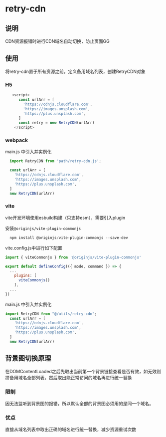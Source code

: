 # retry-cdn
## 说明
CDN资源报错时进行CDN域名自动切换，防止页面GG
## 使用
将retry-cdn置于所有资源之前，定义备用域名列表，创建RetryCDN对象
### H5
```javascript
   <script>
      const urlArr = [
        'https://cdnjs.cloudflare.com',
        'https://images.unsplash.com',
        'https://plus.unsplash.com',
      ]
      const retry = new RetryCDN(urlArr)
    </script>
```

### webpack
main.js 中引入并实例化
```javascript
  import RetryCDN from 'path/retry-cdn.js';

  const urlArr = [
    'https://cdnjs.cloudflare.com',
    'https://images.unsplash.com',
    'https://plus.unsplash.com',
  ]
  new RetryCDN(urlArr)
```

### vite
  vite开发环境使用esbuild构建（只支持esm），需要引入plugin

  安装`@originjs/vite-plugin-commonjs`
```javascript
  npm install @originjs/vite-plugin-commonjs --save-dev
```
vite.config.js中进行如下配置
```javascript
import { viteCommonjs } from '@originjs/vite-plugin-commonjs'

export default defineConfig(({ mode, command }) => {
  ...
    plugins: [
      viteCommonjs()
    ],
  ...
})
```
main.js 中引入并实例化
```javascript
import RetryCDN from "@/utils/retry-cdn";
  const urlArr = [
    'https://cdnjs.cloudflare.com',
    'https://images.unsplash.com',
    'https://plus.unsplash.com',
  ]
  new RetryCDN(urlArr)
```

## 背景图切换原理
在DOMContentLoaded之后先取出当前第一个背景链接查看是否有效，如无效则拼备用域名全部列表，然后取出能正常访问的域名再进行统一替换
### 限制
因无法监听到背景图的报错，所以默认全部的背景图必须用的是同一个域名。
### 优点
直接从域名列表中取出正确的域名进行统一替换，减少资源重试次数